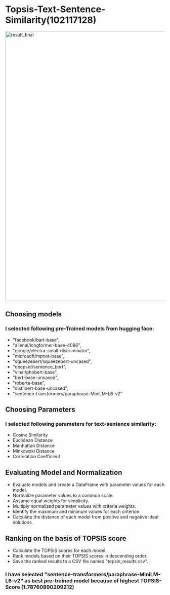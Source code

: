 # Topsis-Text-Sentence-Similarity(102117128)

  <img width="851" alt="result_final" src="https://github.com/RupinderRana/Topsis-Text-Sentence-Similarity/assets/98392235/3837161f-71fb-4fef-a2f4-cd620119d1f3">


## Choosing models
### I selected following pre-Trained models from hugging face: 
  *  "facebook/bart-base",
  *  "allenai/longformer-base-4096",
  *  "google/electra-small-discriminator",
  *  "microsoft/mpnet-base",
  *  "squeezebert/squeezebert-uncased",
  *  "deepset/sentence_bert",
  *  "vinai/phobert-base",
  *  "bert-base-uncased",
  *  "roberta-base",
  *  "distilbert-base-uncased",
  *  "sentence-transformers/paraphrase-MiniLM-L6-v2"
    
## Choosing Parameters 
### I selected following parameters for text-sentence similarity:
 *  Cosine Similarity
 *  Euclidean Distance
 *  Manhattan Distance
 *  Minkowski Distance
 *  Correlation Coefficient

## Evaluating Model and Normalization
* Evaluate models and create a DataFrame with parameter values for each model.
* Normalize parameter values to a common scale.
* Assume equal weights for simplicity.
* Multiply normalized parameter values with criteria weights.
* Identify the maximum and minimum values for each criterion.
* Calculate the distance of each model from positive and negative ideal solutions.

## Ranking on the basis of TOPSIS score
* Calculate the TOPSIS scores for each model.
* Rank models based on their TOPSIS scores in descending order.
* Save the ranked results to a CSV file named "topsis_results.csv".


### I have selected "sentence-transformers/paraphrase-MiniLM-L6-v2" as best pre-trained model because of highest TOPSIS-Score (1.78760890209212)
  
